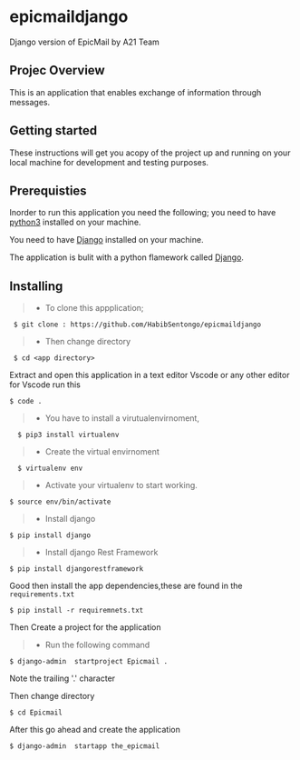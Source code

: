 # epicmaildjango
Django version of EpicMail by A21 Team


## Projec Overview
This is an application that enables exchange of information through messages.

## Getting started
 These instructions will get you acopy of the project up and running on your local machine for development and testing purposes.

 ## Prerequisties
Inorder  to run this application you need the following;
you need to have [python3](https://www.python.org/downloads/)  installed on your machine.

You need to have [Django](https://docs.djangoproject.com/en/2.2/topics/install/) installed on your machine.

The application is bulit with a python flamework called [Django](https://docs.djangoproject.com/en/2.2/).
 
 ## Installing 

> - To clone this appplication;

 ```
  $ git clone : https://github.com/HabibSentongo/epicmaildjango
```


 > - Then change directory 
```
 $ cd <app directory>
```

 Extract and open this application in a text editor Vscode or any other editor
 for Vscode run this 
 ```
 $ code .
 ``` 
  
> - You have to install a virutualenvirnoment, 
```
  $ pip3 install virtualenv
```

> - Create the virtual envirnoment
```
  $ virtualenv env
```

> - Activate your virtualenv to start working.
 ```
 $ source env/bin/activate
 ```

> - Install  django 
```
$ pip install django
```

> - Install  django Rest Framework
```
$ pip install djangorestframework
```
 Good then install the app dependencies,these are found in the `requirements.txt`
 ```
 $ pip install -r requiremnets.txt
 ```

 Then Create  a project for the application 
 > - Run the following command 
```
$ django-admin  startproject Epicmail .
```
Note the trailing '.' character

 Then change directory 
 ```
 $ cd Epicmail
```

After this go ahead and create the application
```
$ django-admin  startapp the_epicmail 
```

 

